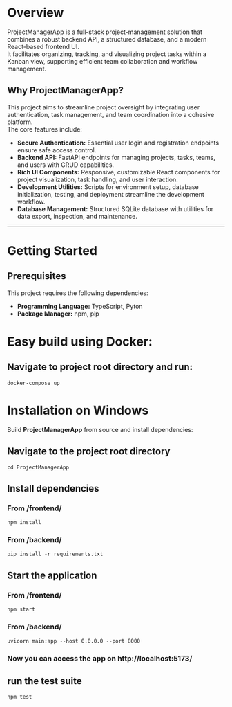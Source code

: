 # Overview

ProjectManagerApp is a full-stack project-management solution that combines a robust backend API, a structured database, and a modern React-based frontend UI.  
It facilitates organizing, tracking, and visualizing project tasks within a Kanban view, supporting efficient team collaboration and workflow management.

## Why ProjectManagerApp?

This project aims to streamline project oversight by integrating user authentication, task management, and team coordination into a cohesive platform.  
The core features include:

- **Secure Authentication:** Essential user login and registration endpoints ensure safe access control.  
- **Backend API:** FastAPI endpoints for managing projects, tasks, teams, and users with CRUD capabilities.  
- **Rich UI Components:** Responsive, customizable React components for project visualization, task handling, and user interaction.  
- **Development Utilities:** Scripts for environment setup, database initialization, testing, and deployment streamline the development workflow.  
- **Database Management:** Structured SQLite database with utilities for data export, inspection, and maintenance.  

---

# Getting Started

## Prerequisites

This project requires the following dependencies:

- **Programming Language:** TypeScript, Pyton
- **Package Manager:** npm, pip


# Easy build using Docker:
## Navigate to project root directory and run:
`docker-compose up`

# Installation on Windows

Build **ProjectManagerApp** from source and install dependencies:

## Navigate to the project root directory
`cd ProjectManagerApp`

## Install dependencies
### From /frontend/
`npm install`
### From /backend/
`pip install -r requirements.txt`

## Start the application
### From /frontend/
`npm start`
### From /backend/
`uvicorn main:app --host 0.0.0.0 --port 8000`

### Now you can access the app on http://localhost:5173/

## run the test suite
`npm test`
